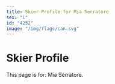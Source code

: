 ```yaml
---
title: Skier Profile for Mia Serratore
sex: "L"
id: "4252"
image: "/img/flags/can.svg" 
---
```


# Skier Profile

This page is for: Mia Serratore.
    
